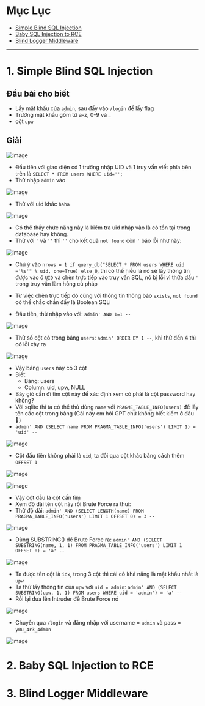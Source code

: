 # Mục Lục
- [Simple Blind SQL Injection](https://github.com/toanvunee/Training-KCSC/new/main/Task-1#1-simple-blind-sql-injection)
- [Baby SQL Injection to RCE](https://github.com/toanvunee/Training-KCSC/new/main/Task-1#2-baby-sql-injection-to-rce)
- [Blind Logger Middleware](https://github.com/toanvunee/Training-KCSC/new/main/Task-1#3-blind-logger-middleware)
------------
# 1. Simple Blind SQL Injection

## Đầu bài cho biết
- Lấy mật khẩu của `admin`, sau đấy vào `/login` để lấy flag
- Trường mật khẩu gồm từ a-z, 0-9 và _
- cột `upw`

## Giải

![image](https://github.com/user-attachments/assets/e1d35a2f-51e1-4150-a4c8-f48f13411677)

- Đầu tiên với giao diện có 1 trường nhập UID và 1 truy vấn viết phía bên trên là `SELECT * FROM users WHERE uid='';`
- Thử nhập `admin` vào

![image](https://github.com/user-attachments/assets/5da2f3d6-39cd-47e1-b14d-d2edd088a1f8)

- Thử với uid khác `haha`

![image](https://github.com/user-attachments/assets/144f8979-b72c-4b32-b0f5-3b08d53942db)

- Có thể thấy chức năng này là kiểm tra uid nhập vào là có tồn tại trong database hay không.
- Thử với `'` và `''` thì `''` cho kết quả `not found` còn `'` báo lỗi như này:

![image](https://github.com/user-attachments/assets/a7dc3ce9-4a4d-48e5-8cb3-92347cdd0cfd)

- Chú ý vào `nrows = 1 if query_db("SELECT * FROM users WHERE uid ='%s'" % uid, one=True) else 0`, thì có thể hiểu là nó sẽ lấy thông tin được vào ô `UID` và chèn trực tiếp vào truy vấn SQL, nó bị lỗi vì thừa dấu `'` trong truy vấn làm hỏng cú pháp
- Từ việc chèn trực tiếp đó cùng với thông tin thông báo `exists`, `not found` có thể chắc chắn đấy là Boolean SQLi

- Đầu tiên, thử nhập vào với: `admin' AND 1=1 --`

![image](https://github.com/user-attachments/assets/2069767c-2547-4028-9f61-d2d3eca14e98)

- Thử số cột có trong bảng `users`: `admin' ORDER BY 1 --`, khi thử đến 4 thì có lỗi xảy ra

![image](https://github.com/user-attachments/assets/f57a18cb-b9bb-4229-996f-52872e72fb9e)

- Vậy bảng `users` này có 3 cột
- Biết: 
    + Bảng: users
    + Column: uid, upw, NULL
- Bây giờ cần đi tìm cột này để xác định xem có phải là cột password hay không?
- Với sqlite thì ta có thể thử dùng `name` với `PRAGME_TABLE_INFO(users)` để lấy tên các cột trong bảng (Cái này em hỏi GPT chứ không biết kiếm ở đâu 🤡)
- `admin' AND (SELECT name FROM PRAGMA_TABLE_INFO('users') LIMIT 1) = 'uid' --`

![image](https://github.com/user-attachments/assets/274bb17c-cf12-4e49-8221-f13ee8dbd711)

- Cột đầu tiên không phải là `uid`, ta đổi qua cột khác bằng cách thêm `OFFSET 1`

![image](https://github.com/user-attachments/assets/890ccf2b-d540-45a3-82e5-ec5228c27d48)

![image](https://github.com/user-attachments/assets/a91d28c0-54f6-42ad-bcf3-debca4ac1a7e)

- Vậy cột đầu là cột cần tìm
- Xem độ dài tên cột này rồi Brute Force ra thui:
- Thử độ dài: `admin' AND (SELECT LENGTH(name) FROM PRAGMA_TABLE_INFO('users') LIMIT 1 OFFSET 0) = 3 --`

![image](https://github.com/user-attachments/assets/92138a38-5eb8-4a35-bec9-4367a4c16750)

- Dùng SUBSTRING() để Brute Force ra: `admin' AND (SELECT SUBSTRING(name, 1, 1) FROM PRAGMA_TABLE_INFO('users') LIMIT 1 OFFSET 0) = 'a' --`

![image](https://github.com/user-attachments/assets/43e68417-cea6-4da2-b6a2-25f9b96c675c)

- Ta được tên cột là `idx`, trong 3 cột thì cái có khả năng là mật khẩu nhất là `upw`
- Ta thử lấy thông tin của `upw` với `uid = admin`: `admin' AND (SELECT SUBSTRING(upw, 1, 1) FROM users WHERE uid = 'admin') = 'a' --`
- Rồi lại đưa lên Intruder để Brute Force nó

![image](https://github.com/user-attachments/assets/4b65567c-b760-4e75-b342-5e17ab96d7eb)

- Chuyển qua `/login` và đăng nhập với username = `admin` và pass = `y0u_4r3_4dm1n`

![image](https://github.com/user-attachments/assets/541b7fba-906d-4bc4-b231-9bed994354f8)

# 2. Baby SQL Injection to RCE

# 3. Blind Logger Middleware
